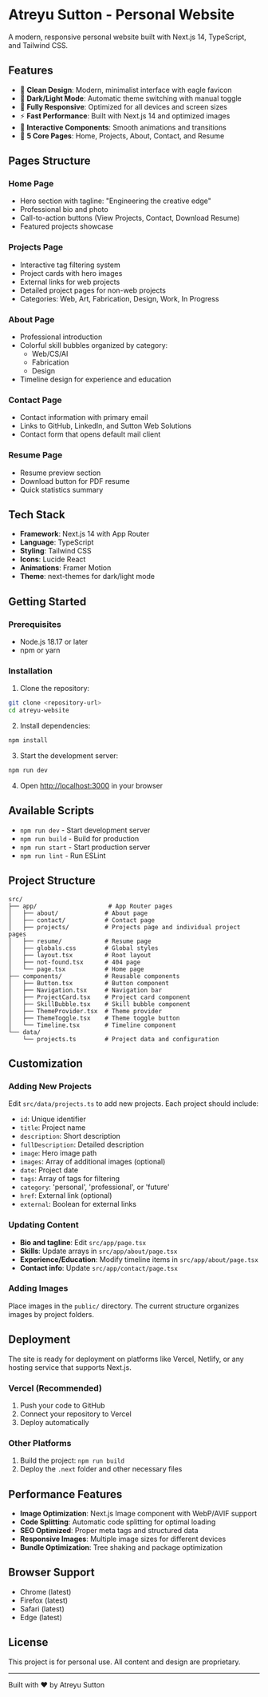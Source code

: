 # Atreyu Sutton - Personal Website

A modern, responsive personal website built with Next.js 14, TypeScript, and Tailwind CSS.

## Features

- 🦅 **Clean Design**: Modern, minimalist interface with eagle favicon
- 🌙 **Dark/Light Mode**: Automatic theme switching with manual toggle
- 📱 **Fully Responsive**: Optimized for all devices and screen sizes
- ⚡ **Fast Performance**: Built with Next.js 14 and optimized images
- 🎨 **Interactive Components**: Smooth animations and transitions
- 📄 **5 Core Pages**: Home, Projects, About, Contact, and Resume

## Pages Structure

### Home Page
- Hero section with tagline: "Engineering the creative edge"
- Professional bio and photo
- Call-to-action buttons (View Projects, Contact, Download Resume)
- Featured projects showcase

### Projects Page
- Interactive tag filtering system
- Project cards with hero images
- External links for web projects
- Detailed project pages for non-web projects
- Categories: Web, Art, Fabrication, Design, Work, In Progress

### About Page
- Professional introduction
- Colorful skill bubbles organized by category:
  - Web/CS/AI
  - Fabrication
  - Design
- Timeline design for experience and education

### Contact Page
- Contact information with primary email
- Links to GitHub, LinkedIn, and Sutton Web Solutions
- Contact form that opens default mail client

### Resume Page
- Resume preview section
- Download button for PDF resume
- Quick statistics summary

## Tech Stack

- **Framework**: Next.js 14 with App Router
- **Language**: TypeScript
- **Styling**: Tailwind CSS
- **Icons**: Lucide React
- **Animations**: Framer Motion
- **Theme**: next-themes for dark/light mode

## Getting Started

### Prerequisites
- Node.js 18.17 or later
- npm or yarn

### Installation

1. Clone the repository:
```bash
git clone <repository-url>
cd atreyu-website
```

2. Install dependencies:
```bash
npm install
```

3. Start the development server:
```bash
npm run dev
```

4. Open [http://localhost:3000](http://localhost:3000) in your browser

## Available Scripts

- `npm run dev` - Start development server
- `npm run build` - Build for production
- `npm run start` - Start production server
- `npm run lint` - Run ESLint

## Project Structure

```
src/
├── app/                    # App Router pages
│   ├── about/             # About page
│   ├── contact/           # Contact page
│   ├── projects/          # Projects page and individual project pages
│   ├── resume/            # Resume page
│   ├── globals.css        # Global styles
│   ├── layout.tsx         # Root layout
│   ├── not-found.tsx      # 404 page
│   └── page.tsx           # Home page
├── components/            # Reusable components
│   ├── Button.tsx         # Button component
│   ├── Navigation.tsx     # Navigation bar
│   ├── ProjectCard.tsx    # Project card component
│   ├── SkillBubble.tsx    # Skill bubble component
│   ├── ThemeProvider.tsx  # Theme provider
│   ├── ThemeToggle.tsx    # Theme toggle button
│   └── Timeline.tsx       # Timeline component
└── data/
    └── projects.ts        # Project data and configuration
```

## Customization

### Adding New Projects
Edit `src/data/projects.ts` to add new projects. Each project should include:
- `id`: Unique identifier
- `title`: Project name
- `description`: Short description
- `fullDescription`: Detailed description
- `image`: Hero image path
- `images`: Array of additional images (optional)
- `date`: Project date
- `tags`: Array of tags for filtering
- `category`: 'personal', 'professional', or 'future'
- `href`: External link (optional)
- `external`: Boolean for external links

### Updating Content
- **Bio and tagline**: Edit `src/app/page.tsx`
- **Skills**: Update arrays in `src/app/about/page.tsx`
- **Experience/Education**: Modify timeline items in `src/app/about/page.tsx`
- **Contact info**: Update `src/app/contact/page.tsx`

### Adding Images
Place images in the `public/` directory. The current structure organizes images by project folders.

## Deployment

The site is ready for deployment on platforms like Vercel, Netlify, or any hosting service that supports Next.js.

### Vercel (Recommended)
1. Push your code to GitHub
2. Connect your repository to Vercel
3. Deploy automatically

### Other Platforms
1. Build the project: `npm run build`
2. Deploy the `.next` folder and other necessary files

## Performance Features

- **Image Optimization**: Next.js Image component with WebP/AVIF support
- **Code Splitting**: Automatic code splitting for optimal loading
- **SEO Optimized**: Proper meta tags and structured data
- **Responsive Images**: Multiple image sizes for different devices
- **Bundle Optimization**: Tree shaking and package optimization

## Browser Support

- Chrome (latest)
- Firefox (latest)
- Safari (latest)
- Edge (latest)

## License

This project is for personal use. All content and design are proprietary.

---

Built with ❤️ by Atreyu Sutton